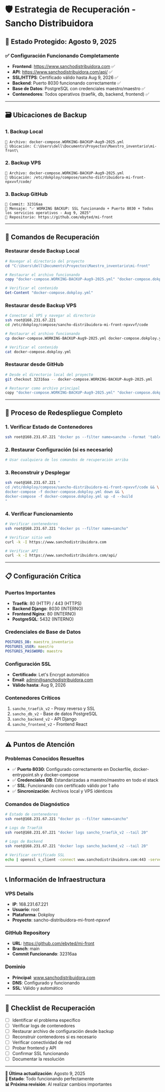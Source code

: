 # 🛡️ Estrategia de Recuperación - Sancho Distribuidora

## 📅 Estado Protegido: Agosto 9, 2025

### ✅ Configuración Funcionando Completamente

- **Frontend**: https://www.sanchodistribuidora.com ✅
- **API**: https://www.sanchodistribuidora.com/api/ ✅  
- **SSL/HTTPS**: Certificado válido hasta Aug 9, 2026 ✅
- **Backend**: Puerto 8030 funcionando correctamente ✅
- **Base de Datos**: PostgreSQL con credenciales maestro/maestro ✅
- **Contenedores**: Todos operativos (traefik, db, backend, frontend) ✅

---

## 🗃️ Ubicaciones de Backup

### 1. **Backup Local**
```
📁 Archivo: docker-compose.WORKING-BACKUP-Aug9-2025.yml
📍 Ubicación: C:\Users\dell\Documents\Proyectos\Maestro_inventario\mi-front\
```

### 2. **Backup VPS**
```
📁 Archivo: docker-compose.WORKING-BACKUP-Aug9-2025.yml
📍 Ubicación: /etc/dokploy/compose/sancho-distribuidora-mi-front-npxvvf/code/
```

### 3. **Backup GitHub**
```
📁 Commit: 32316aa
📍 Mensaje: "✅ WORKING BACKUP: SSL funcionando + Puerto 8030 + Todos los servicios operativos - Aug 9, 2025"
📍 Repositorio: https://github.com/ebyted/mi-front
```

---

## 🔧 Comandos de Recuperación

### **Restaurar desde Backup Local**
```powershell
# Navegar al directorio del proyecto
cd "C:\Users\dell\Documents\Proyectos\Maestro_inventario\mi-front"

# Restaurar el archivo funcionando
copy "docker-compose.WORKING-BACKUP-Aug9-2025.yml" "docker-compose.dokploy.yml"

# Verificar el contenido
Get-Content "docker-compose.dokploy.yml"
```

### **Restaurar desde Backup VPS**
```bash
# Conectar al VPS y navegar al directorio
ssh root@168.231.67.221
cd /etc/dokploy/compose/sancho-distribuidora-mi-front-npxvvf/code

# Restaurar el archivo funcionando
cp docker-compose.WORKING-BACKUP-Aug9-2025.yml docker-compose.dokploy.yml

# Verificar el contenido
cat docker-compose.dokploy.yml
```

### **Restaurar desde GitHub**
```bash
# Desde el directorio local del proyecto
git checkout 32316aa -- docker-compose.WORKING-BACKUP-Aug9-2025.yml

# Restaurar como archivo principal
copy "docker-compose.WORKING-BACKUP-Aug9-2025.yml" "docker-compose.dokploy.yml"
```

---

## 🚀 Proceso de Redespliegue Completo

### **1. Verificar Estado de Contenedores**
```bash
ssh root@168.231.67.221 "docker ps --filter name=sancho --format 'table {{.Names}}\t{{.Status}}'"
```

### **2. Restaurar Configuración (si es necesario)**
```bash
# Usar cualquiera de los comandos de recuperación arriba
```

### **3. Reconstruir y Desplegar**
```bash
ssh root@168.231.67.221 "
cd /etc/dokploy/compose/sancho-distribuidora-mi-front-npxvvf/code && \
docker-compose -f docker-compose.dokploy.yml down && \
docker-compose -f docker-compose.dokploy.yml up -d --build
"
```

### **4. Verificar Funcionamiento**
```bash
# Verificar contenedores
ssh root@168.231.67.221 "docker ps --filter name=sancho"

# Verificar sitio web
curl -k -I https://www.sanchodistribuidora.com

# Verificar API
curl -k -I https://www.sanchodistribuidora.com/api/
```

---

## 📋 Configuración Crítica

### **Puertos Importantes**
- **Traefik**: 80 (HTTP) / 443 (HTTPS)
- **Backend Django**: 8030 (INTERNO)
- **Frontend Nginx**: 80 (INTERNO)
- **PostgreSQL**: 5432 (INTERNO)

### **Credenciales de Base de Datos**
```yaml
POSTGRES_DB: maestro_inventario
POSTGRES_USER: maestro
POSTGRES_PASSWORD: maestro
```

### **Configuración SSL**
- **Certificado**: Let's Encrypt automático
- **Email**: admin@sanchodistribuidora.com
- **Válido hasta**: Aug 9, 2026

### **Contenedores Críticos**
1. `sancho_traefik_v2` - Proxy reverso y SSL
2. `sancho_db_v2` - Base de datos PostgreSQL
3. `sancho_backend_v2` - API Django
4. `sancho_frontend_v2` - Frontend React

---

## ⚠️ Puntos de Atención

### **Problemas Conocidos Resueltos**
- ✅ **Puerto 8030**: Configurado correctamente en Dockerfile, docker-entrypoint.sh y docker-compose
- ✅ **Credenciales DB**: Estandarizadas a maestro/maestro en todo el stack
- ✅ **SSL**: Funcionando con certificado válido por 1 año
- ✅ **Sincronización**: Archivos local y VPS idénticos

### **Comandos de Diagnóstico**
```bash
# Estado de contenedores
ssh root@168.231.67.221 "docker ps --filter name=sancho"

# Logs de Traefik
ssh root@168.231.67.221 "docker logs sancho_traefik_v2 --tail 20"

# Logs de Backend
ssh root@168.231.67.221 "docker logs sancho_backend_v2 --tail 20"

# Verificar certificado SSL
echo | openssl s_client -connect www.sanchodistribuidora.com:443 -servername www.sanchodistribuidora.com 2>/dev/null | openssl x509 -noout -dates
```

---

## 📞 Información de Infraestructura

### **VPS Details**
- **IP**: 168.231.67.221
- **Usuario**: root
- **Plataforma**: Dokploy
- **Proyecto**: sancho-distribuidora-mi-front-npxvvf

### **GitHub Repository**
- **URL**: https://github.com/ebyted/mi-front
- **Branch**: main
- **Commit Funcionando**: 32316aa

### **Dominio**
- **Principal**: www.sanchodistribuidora.com
- **DNS**: Configurado y funcionando
- **SSL**: Válido y automático

---

## 🎯 Checklist de Recuperación

- [ ] Identificar el problema específico
- [ ] Verificar logs de contenedores
- [ ] Restaurar archivo de configuración desde backup
- [ ] Reconstruir contenedores si es necesario
- [ ] Verificar conectividad de red
- [ ] Probar frontend y API
- [ ] Confirmar SSL funcionando
- [ ] Documentar la resolución

---

**📝 Última actualización**: Agosto 9, 2025  
**🔄 Estado**: Todo funcionando perfectamente  
**📊 Próxima revisión**: Al realizar cambios importantes
